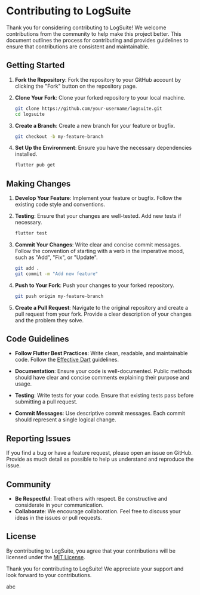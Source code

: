 # Contributing to LogSuite

Thank you for considering contributing to LogSuite! We welcome contributions from the community to help make this project better. This document outlines the process for contributing and provides guidelines to ensure that contributions are consistent and maintainable.

## Getting Started

1. **Fork the Repository**: Fork the repository to your GitHub account by clicking the "Fork" button on the repository page.

2. **Clone Your Fork**: Clone your forked repository to your local machine.
    ```bash
    git clone https://github.com/your-username/logsuite.git
    cd logsuite
    ```

3. **Create a Branch**: Create a new branch for your feature or bugfix.
    ```bash
    git checkout -b my-feature-branch
    ```

4. **Set Up the Environment**: Ensure you have the necessary dependencies installed.
    ```bash
    flutter pub get
    ```

## Making Changes

1. **Develop Your Feature**: Implement your feature or bugfix. Follow the existing code style and conventions.

2. **Testing**: Ensure that your changes are well-tested. Add new tests if necessary.
    ```bash
    flutter test
    ```

3. **Commit Your Changes**: Write clear and concise commit messages. Follow the convention of starting with a verb in the imperative mood, such as "Add", "Fix", or "Update".
    ```bash
    git add .
    git commit -m "Add new feature"
    ```

4. **Push to Your Fork**: Push your changes to your forked repository.
    ```bash
    git push origin my-feature-branch
    ```

5. **Create a Pull Request**: Navigate to the original repository and create a pull request from your fork. Provide a clear description of your changes and the problem they solve.

## Code Guidelines

- **Follow Flutter Best Practices**: Write clean, readable, and maintainable code. Follow the [Effective Dart](https://dart.dev/guides/language/effective-dart) guidelines.

- **Documentation**: Ensure your code is well-documented. Public methods should have clear and concise comments explaining their purpose and usage.

- **Testing**: Write tests for your code. Ensure that existing tests pass before submitting a pull request.

- **Commit Messages**: Use descriptive commit messages. Each commit should represent a single logical change.

## Reporting Issues

If you find a bug or have a feature request, please open an issue on GitHub. Provide as much detail as possible to help us understand and reproduce the issue.

## Community

- **Be Respectful**: Treat others with respect. Be constructive and considerate in your communication.
- **Collaborate**: We encourage collaboration. Feel free to discuss your ideas in the issues or pull requests.

## License

By contributing to LogSuite, you agree that your contributions will be licensed under the [MIT License](LICENSE).

Thank you for contributing to LogSuite! We appreciate your support and look forward to your contributions.

abc
